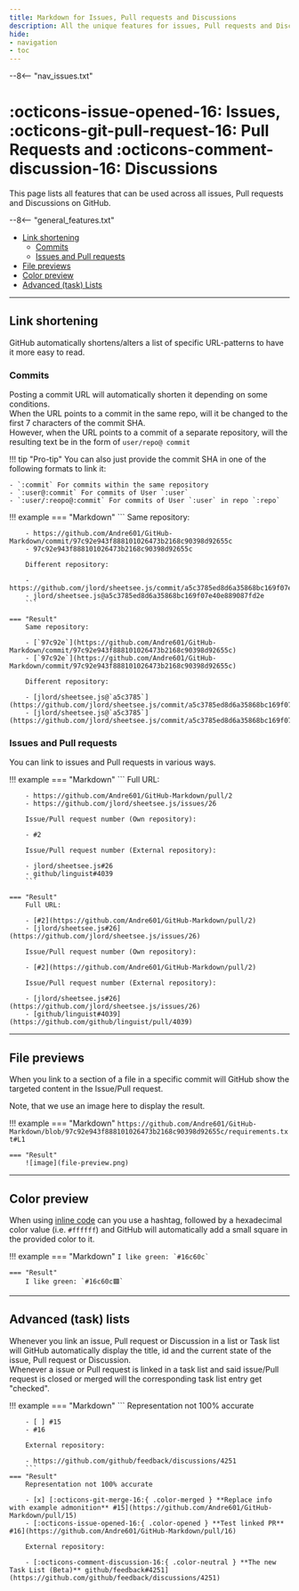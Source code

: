 ```yaml
---
title: Markdown for Issues, Pull requests and Discussions
description: All the unique features for issues, Pull requests and Discussions.
hide:
- navigation
- toc
---
```


[MagicLink]: https://facelessuser.github.io/pymdown-extensions/extensions/magiclink

--8<-- "nav_issues.txt"

# :octicons-issue-opened-16: Issues, :octicons-git-pull-request-16: Pull Requests and :octicons-comment-discussion-16: Discussions
This page lists all features that can be used across all issues, Pull requests and Discussions on GitHub.

--8<-- "general_features.txt"

- [Link shortening](#link-shortening)
    - [Commits](#commits)
    - [Issues and Pull requests](#issues-and-pull-requests)
- [File previews](#file-previews)
- [Color preview](#color-preview)
- [Advanced (task) Lists](#advanced-task-lists)

----
## Link shortening
GitHub automatically shortens/alters a list of specific URL-patterns to have it more easy to read.

### Commits
Posting a commit URL will automatically shorten it depending on some conditions.  
When the URL points to a commit in the same repo, will it be changed to the first 7 characters of the commit SHA.  
However, when the URL points to a commit of a separate repository, will the resulting text be in the form of `user/repo@ commit`

!!! tip "Pro-tip"
    You can also just provide the commit SHA in one of the following formats to link it:
    
    - `:commit` For commits within the same repository
    - `:user@:commit` For commits of User `:user`
    - `:user/:reopo@:commit` For commits of User `:user` in repo `:repo`

!!! example
    === "Markdown"
        ```
        Same repository:
        
        - https://github.com/Andre601/GitHub-Markdown/commit/97c92e943f888101026473b2168c90398d92655c
        - 97c92e943f888101026473b2168c90398d92655c
        
        Different repository:
        
        - https://github.com/jlord/sheetsee.js/commit/a5c3785ed8d6a35868bc169f07e40e889087fd2e
        - jlord/sheetsee.js@a5c3785ed8d6a35868bc169f07e40e889087fd2e
        ```
        
    === "Result"
        Same repository:
        
        - [`97c92e`](https://github.com/Andre601/GitHub-Markdown/commit/97c92e943f888101026473b2168c90398d92655c)
        - [`97c92e`](https://github.com/Andre601/GitHub-Markdown/commit/97c92e943f888101026473b2168c90398d92655c)
        
        Different repository:
        
        - [jlord/sheetsee.js@`a5c3785`](https://github.com/jlord/sheetsee.js/commit/a5c3785ed8d6a35868bc169f07e40e889087fd2e)
        - [jlord/sheetsee.js@`a5c3785`](https://github.com/jlord/sheetsee.js/commit/a5c3785ed8d6a35868bc169f07e40e889087fd2e)

### Issues and Pull requests
You can link to issues and Pull requests in various ways.

!!! example
    === "Markdown"
        ```
        Full URL:
        
        - https://github.com/Andre601/GitHub-Markdown/pull/2
        - https://github.com/jlord/sheetsee.js/issues/26
        
        Issue/Pull request number (Own repository):
        
        - #2
        
        Issue/Pull request number (External repository):
        
        - jlord/sheetsee.js#26  
        - github/linguist#4039
        ```
        
    === "Result"
        Full URL:
        
        - [#2](https://github.com/Andre601/GitHub-Markdown/pull/2)
        - [jlord/sheetsee.js#26](https://github.com/jlord/sheetsee.js/issues/26)
        
        Issue/Pull request number (Own repository):
        
        - [#2](https://github.com/Andre601/GitHub-Markdown/pull/2)
        
        Issue/Pull request number (External repository):
        
        - [jlord/sheetsee.js#26](https://github.com/jlord/sheetsee.js/issues/26)
        - [github/linguist#4039](https://github.com/github/linguist/pull/4039)

----
## File previews
When you link to a section of a file in a specific commit will GitHub show the targeted content in the Issue/Pull request.

Note, that we use an image here to display the result.

!!! example
    === "Markdown"
        ```
        https://github.com/Andre601/GitHub-Markdown/blob/97c92e943f888101026473b2168c90398d92655c/requirements.txt#L1
        ```
        
    === "Result"
        ![image](file-preview.png)

----
## Color preview
When using [inline code](../general#inline-code) can you use a hashtag, followed by a hexadecimal color value (i.e. `#ffffff`) and GitHub will automatically add a small square in the provided color to it.

!!! example
    === "Markdown"
        ```
        I like green: `#16c60c`
        ```
        
    === "Result"
        I like green: `#16c60c🟩`

----
## Advanced (task) lists
Whenever you link an issue, Pull request or Discussion in a list or Task list will GitHub automatically display the title, id and the current state of the issue, Pull request or Discussion.  
Whenever a issue or Pull request is linked in a task list and said issue/Pull request is closed or merged will the corresponding task list entry get "checked".

!!! example
    === "Markdown"
        ```
        Representation not 100% accurate
        
        - [ ] #15
        - #16
        
        External repository:
        
        - https://github.com/github/feedback/discussions/4251
        ```
    === "Result"
        Representation not 100% accurate
        
        - [x] [:octicons-git-merge-16:{ .color-merged } **Replace info with example admonition** #15](https://github.com/Andre601/GitHub-Markdown/pull/15)
        - [:octicons-issue-opened-16:{ .color-opened } **Test linked PR** #16](https://github.com/Andre601/GitHub-Markdown/pull/16)
        
        External repository:
        
        - [:octicons-comment-discussion-16:{ .color-neutral } **The new Task List (Beta)** github/feedback#4251](https://github.com/github/feedback/discussions/4251)
        

